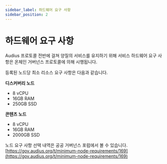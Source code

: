 ```yaml
---
sidebar_label: 하드웨어 요구 사항
sidebar_position: 2
---
```


# 하드웨어 요구 사항

Audius 프로토콜 전반에 걸쳐 양질의 서비스를 유지하기 위해 서비스 하드웨어 요구 사항은 온체인 거버넌스 프로토콜에 의해 시행됩니다.

등록된 노드당 최소 리소스 요구 사항은 다음과 같습니다.

**디스커버리 노드**

* 8 vCPU
* 16GB RAM
* 250GB SSD

**콘텐츠 노드**

* 8 vCPU
* 16GB RAM
* 2000GB SSD



노드 요구 사항 선택 내역은 공공 거버넌스 포럼에서 볼 수 있습니다. [https://gov.audius.org/t/minimum-node-requirements/169](https://gov.audius.org/t/minimum-node-requirements/169)
